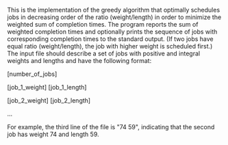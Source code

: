 This is the implementation of the greedy algorithm that optimally schedules jobs in decreasing order of the ratio (weight/length) in order to minimize the weighted sum of completion times. The program reports the sum of weighted completion times and optionally prints the sequence of jobs with corresponding completion times to the standard output. (If two jobs have equal ratio (weight/length), the job with higher weight is scheduled first.)
The input file should describe a set of jobs with positive and integral weights and lengths and have the following format:

[number_of_jobs]

[job_1_weight] [job_1_length]

[job_2_weight] [job_2_length]

...

For example, the third line of the file is "74 59", indicating that the second job has weight 74 and length 59.  
